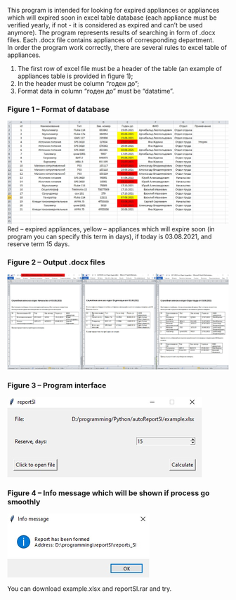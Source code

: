 This program is intended for looking for expired appliances or appliances which will expired soon in excel table database (each appliance must be verified yearly, if not - it is considered as expired and can’t be used anymore). The program represents results of searching in form of .docx files. Each .docx file contains appliances of corresponding department.  
In order the program work correctly, there are several rules to excel table of appliances.
1) The first row of excel file must be a header of the table (an example of appliances table is provided in figure 1);
2) In the header must be column “годен до”;
3) Format data in column “годен до” must be “datatime”.

### Figure 1 – Format of database
![database](IMG/database.jpg)
Red – expired appliances, yellow – appliances which will expire soon (in program you can specify this term in days), if today is 03.08.2021, and reserve term 15 days. 
### Figure 2 – Output .docx files
![Output](IMG/docs.jpg)
### Figure 3 – Program interface
![Output](IMG/interface.jpg)
### Figure 4 – Info message which will be shown if process go smoothly 
![Output](IMG/report_message.jpg)

You can download example.xlsx and reportSI.rar and try.
